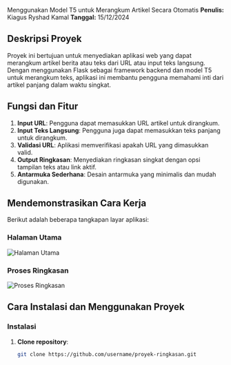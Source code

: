 Menggunakan Model T5 untuk Merangkum Artikel Secara Otomatis
**Penulis:** Kiagus Ryshad Kamal
**Tanggal:** 15/12/2024

## Deskripsi Proyek
Proyek ini bertujuan untuk menyediakan aplikasi web yang dapat merangkum artikel berita atau teks dari URL atau input teks langsung. Dengan menggunakan Flask sebagai framework backend dan model T5 untuk merangkum teks, aplikasi ini membantu pengguna memahami inti dari artikel panjang dalam waktu singkat.
## Fungsi dan Fitur
1. **Input URL**: Pengguna dapat memasukkan URL artikel untuk dirangkum.  
2. **Input Teks Langsung**: Pengguna juga dapat memasukkan teks panjang untuk dirangkum.  
3. **Validasi URL**: Aplikasi memverifikasi apakah URL yang dimasukkan valid.  
4. **Output Ringkasan**: Menyediakan ringkasan singkat dengan opsi tampilan teks atau link aktif.  
5. **Antarmuka Sederhana**: Desain antarmuka yang minimalis dan mudah digunakan.  
## Mendemonstrasikan Cara Kerja
Berikut adalah beberapa tangkapan layar aplikasi:


### Halaman Utama
![Halaman Utama](https://link-ke-gambar-halaman-utama.com)

### Proses Ringkasan
![Proses Ringkasan](https://link-ke-gambar-proses-ringkasan.com)

## Cara Instalasi dan Menggunakan Proyek

### Instalasi
1. **Clone repository**:  
   ```bash
   git clone https://github.com/username/proyek-ringkasan.git
